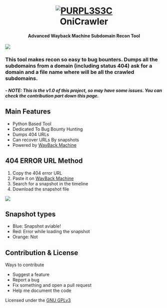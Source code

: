<h1 align="center">
  <br>
  <a href="https://github.com/PURPL3S3C/"><img src="https://i.ibb.co/GfsvMQFc/purpl3s3c-logo.png" alt="PURPL3S3C"></a>
  <br>
  OniCrawler
  <br>
</h1>
<h4 align="center">Advanced Wayback Machine Subdomain Recon Tool</h4>
<img src="https://i.ibb.co/205Wc5G7/image.png">

### This tool makes recon so easy to bug bounters. Dumps all the subdomains from a domain (including status 404) ask for a domain and a file name where will be all the crawled subdomains.
##### - NOTE: This is the v1.0 of this project, so may have some issues. You can check the contribution part down this page.

## Main Features
- Python Based Tool
- Dedicated To Bug Bounty Hunting 
- Dumps 404 URLs
- Can recover URLs By snapshots
- Powered by [WayBack Machine](https://web.archive.org)

## 404 ERROR URL Method

1. Copy the 404 error URL
2. Paste it on [WayBack Machine](https://web.archive.org)
3. Search for a snapshot in the timeline
4. Download the snapshot file
<img src="https://i.ibb.co/vCfDcBSg/wbm.png">

## Snapshot types
- Blue: Snapshot aviable!
- Red: Error while loading the snapshot
- Orange: Not 

## Contribution & License
Ways to contribute
- Suggest a feature
- Report a bug
- Fix something and open a pull request
- Help me document the code

Licensed under the [GNU GPLv3](https://github.com/PURPL3S3C/OniCrawler/blob/main/LICENSE)

